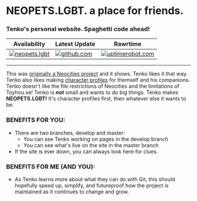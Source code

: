 <h1 align="left">NEOPETS.LGBT. a place for friends.</h1>
<h3 align="left">Tenko's personal website. Spaghetti code ahead! </h3>

| Availability                                                                                                         | Latest Update |                             Rawrtime
|-----------------------------------------------------------------------------------------------------------------------|--------------------------|--------------------------------|
| [![neopets.lgbt](https://img.shields.io/website?url=https%3A%2F%2Fneopets.lgbt%2F)](https://neopets.lgbt/) | [![github.com](https://img.shields.io/github/last-commit/tenkowski/NEOPETS.LGBT)](https://github.com/tenkowski/NEOPETS.LGBT/commits/master/) | [![uptimerobot.com](https://img.shields.io/uptimerobot/ratio/m797719428-848e3580971a2ca15d2d2b1b)](https://stats.uptimerobot.com/sLBUBErOtW/797719428)


---
This was <a href="https://tenkowski.neocities.org/">originally a Neocities project</a> and it shows. Tenko likes it that way. Tenko also likes making <a href="https://neopets.lgbt/neopets">character profiles</a> for themself and his companions. Tenko doesn't like the file restrictions of Neocities and the limitations of Toyhou.se! Tenko is <b><i>not</b></i> small and wants to do big things. Tenko makes <b>NEOPETS.LGBT!</b> It's character profiles first, then whatever else it wants to be.
<br>
### BENEFITS FOR YOU:
  - There are two branches, develop and master:
    - You can see Tenko working on pages in the develop branch
    - You can see what's live on the site in the master branch
  - If the site is ever down, you can always look here for clues.
### BENEFITS FOR ME (AND YOU):
- As Tenko learns more about what they can do with Git, this should hopefully speed up, simplify, and futureproof how the project is maintained as it continues to change and grow. 
